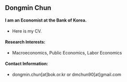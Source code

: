 ## Dongmin Chun

#### I am an Economist at the Bank of Korea.
* Here is my CV.

#### **Research Interests**:
* Macroeconomics, Public Economics, Labor Economics

#### **Contact Information**:
* dongmin.chun[at]bok.or.kr or dmchun90[at]gmail.com 
